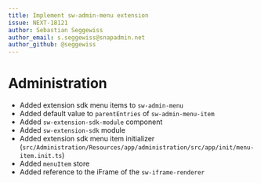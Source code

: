 ```yaml
---
title: Implement sw-admin-menu extension
issue: NEXT-18121
author: Sebastian Seggewiss
author_email: s.seggewiss@snapadmin.net
author_github: @seggewiss
---
```

# Administration
* Added extension sdk menu items to `sw-admin-menu`
* Added default value to `parentEntries` of `sw-admin-menu-item`
* Added `sw-extension-sdk-module` component
* Added `sw-extension-sdk` module
* Added extension sdk menu item initializer (`src/Administration/Resources/app/administration/src/app/init/menu-item.init.ts`)
* Added `menuItem` store
* Added reference to the iFrame of the `sw-iframe-renderer`
